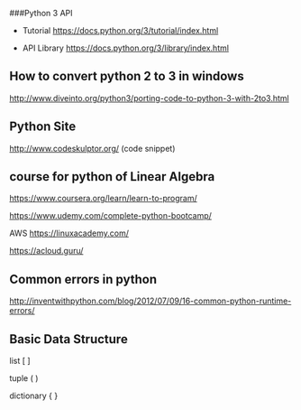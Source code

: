 ###Python 3 API

* Tutorial
https://docs.python.org/3/tutorial/index.html

* API Library
https://docs.python.org/3/library/index.html


## How to convert python 2 to 3 in windows
http://www.diveinto.org/python3/porting-code-to-python-3-with-2to3.html



## Python Site 
http://www.codeskulptor.org/ (code snippet)

## course for python of Linear Algebra
https://www.coursera.org/learn/learn-to-program/

https://www.udemy.com/complete-python-bootcamp/

AWS
https://linuxacademy.com/

https://acloud.guru/


## Common errors in python
http://inventwithpython.com/blog/2012/07/09/16-common-python-runtime-errors/



## Basic Data Structure
list     [  ]

tuple  ( )

dictionary { } 
